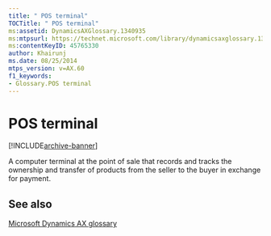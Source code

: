 ```yaml
---
title: " POS terminal"
TOCTitle: " POS terminal"
ms:assetid: DynamicsAXGlossary.1340935
ms:mtpsurl: https://technet.microsoft.com/library/dynamicsaxglossary.1340935(v=AX.60)
ms:contentKeyID: 45765330
author: Khairunj
ms.date: 08/25/2014
mtps_version: v=AX.60
f1_keywords:
- Glossary.POS terminal
---
```


# POS terminal


[!INCLUDE[archive-banner](includes/archive-banner.md)]

A computer terminal at the point of sale that records and tracks the ownership and transfer of products from the seller to the buyer in exchange for payment.

## See also

[Microsoft Dynamics AX glossary](glossary/microsoft-dynamics-ax-glossary.md)

  


